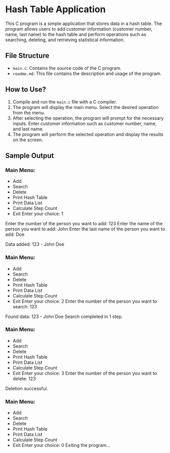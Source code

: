 # Hash Table Application

This C program is a simple application that stores data in a hash table. The program allows users to add customer information (customer number, name, last name) to the hash table and perform operations such as searching, deleting, and retrieving statistical information.

## File Structure

- `main.c`: Contains the source code of the C program.
- `readme.md`: This file contains the description and usage of the program.

## How to Use?

1. Compile and run the `main.c` file with a C compiler.
2. The program will display the main menu. Select the desired operation from the menu.
3. After selecting the operation, the program will prompt for the necessary inputs. Enter customer information such as customer number, name, and last name.
4. The program will perform the selected operation and display the results on the screen.

## Sample Output

### Main Menu:

- Add
- Search
- Delete
- Print Hash Table
- Print Data List
- Calculate Step Count
- Exit
Enter your choice: 1

Enter the number of the person you want to add: 123
Enter the name of the person you want to add: John
Enter the last name of the person you want to add: Doe

Data added: 123 - John Doe

### Main Menu:

- Add
- Search
- Delete
- Print Hash Table
- Print Data List
- Calculate Step Count
- Exit
Enter your choice: 2
Enter the number of the person you want to search: 123

Found data: 123 - John Doe
Search completed in 1 step.

### Main Menu:

- Add
- Search
- Delete
- Print Hash Table
- Print Data List
- Calculate Step Count
- Exit
Enter your choice: 3
Enter the number of the person you want to delete: 123

Deletion successful.

### Main Menu:

- Add
- Search
- Delete
- Print Hash Table
- Print Data List
- Calculate Step Count
- Exit
Enter your choice: 0
Exiting the program...
